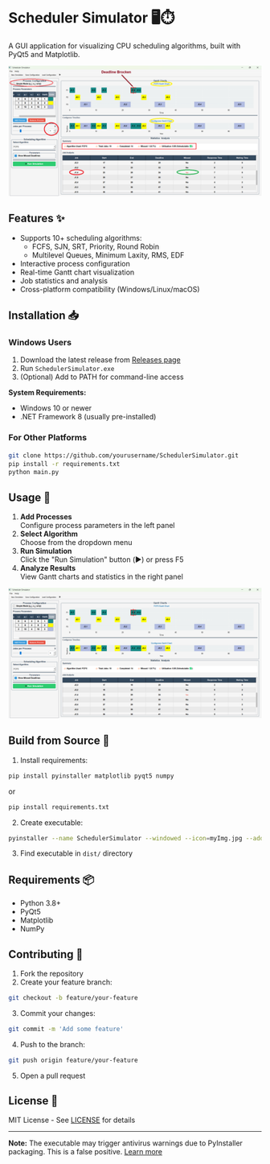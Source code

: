 # Scheduler Simulator 🖥️⏱️

A GUI application for visualizing CPU scheduling algorithms, built with PyQt5 and Matplotlib.

![Screenshot](./ReadmeImg.png?text=Scheduler+Simulator+Screenshot)

## Features ✨

- Supports 10+ scheduling algorithms:
  - FCFS, SJN, SRT, Priority, Round Robin
  - Multilevel Queues, Minimum Laxity, RMS, EDF
- Interactive process configuration
- Real-time Gantt chart visualization
- Job statistics and analysis
- Cross-platform compatibility (Windows/Linux/macOS)

## Installation 📥

### Windows Users

1. Download the latest release from [Releases page](https://github.com/yourusername/SchedulerSimulator/releases)
2. Run `SchedulerSimulator.exe`
3. (Optional) Add to PATH for command-line access

**System Requirements:**

- Windows 10 or newer
- .NET Framework 8 (usually pre-installed)

### For Other Platforms

```bash
git clone https://github.com/yourusername/SchedulerSimulator.git
pip install -r requirements.txt
python main.py
```

## Usage 🚀

1. **Add Processes**  
   Configure process parameters in the left panel
2. **Select Algorithm**  
   Choose from the dropdown menu
3. **Run Simulation**  
   Click the "Run Simulation" button (▶️) or press F5
4. **Analyze Results**  
   View Gantt charts and statistics in the right panel

![UI Demo](./demoImg.png?text=UI+Walkthrough)

## Build from Source 🔨

1. Install requirements:

```bash
pip install pyinstaller matplotlib pyqt5 numpy
```

or

```bash
pip install requirements.txt
```

2. Create executable:

```bash
pyinstaller --name SchedulerSimulator --windowed --icon=myImg.jpg --add-data="myImg.jpg;." main.py
```

3. Find executable in `dist/` directory

## Requirements 📦

- Python 3.8+
- PyQt5
- Matplotlib
- NumPy

## Contributing 🤝

1. Fork the repository
2. Create your feature branch:

```bash
git checkout -b feature/your-feature
```

3. Commit your changes:

```bash
git commit -m 'Add some feature'
```

4. Push to the branch:

```bash
git push origin feature/your-feature
```

5. Open a pull request

## License 📄

MIT License - See [LICENSE](LICENSE) for details

---

**Note:** The executable may trigger antivirus warnings due to PyInstaller packaging. This is a false positive. [Learn more](https://github.com/pyinstaller/pyinstaller/issues/4629)
